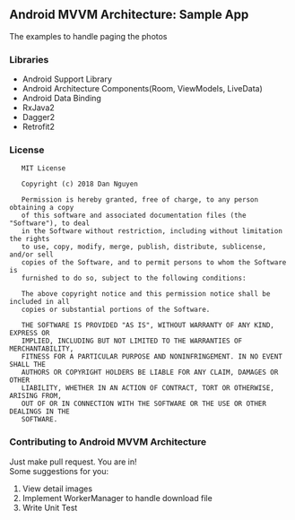## Android MVVM Architecture: Sample App

The examples to handle paging the photos

### Libraries
- Android Support Library
- Android Architecture Components(Room, ViewModels, LiveData)
- Android Data Binding
- RxJava2
- Dagger2
- Retrofit2

### License
```
   MIT License
   
   Copyright (c) 2018 Dan Nguyen
   
   Permission is hereby granted, free of charge, to any person obtaining a copy
   of this software and associated documentation files (the "Software"), to deal
   in the Software without restriction, including without limitation the rights
   to use, copy, modify, merge, publish, distribute, sublicense, and/or sell
   copies of the Software, and to permit persons to whom the Software is
   furnished to do so, subject to the following conditions:
   
   The above copyright notice and this permission notice shall be included in all
   copies or substantial portions of the Software.
   
   THE SOFTWARE IS PROVIDED "AS IS", WITHOUT WARRANTY OF ANY KIND, EXPRESS OR
   IMPLIED, INCLUDING BUT NOT LIMITED TO THE WARRANTIES OF MERCHANTABILITY,
   FITNESS FOR A PARTICULAR PURPOSE AND NONINFRINGEMENT. IN NO EVENT SHALL THE
   AUTHORS OR COPYRIGHT HOLDERS BE LIABLE FOR ANY CLAIM, DAMAGES OR OTHER
   LIABILITY, WHETHER IN AN ACTION OF CONTRACT, TORT OR OTHERWISE, ARISING FROM,
   OUT OF OR IN CONNECTION WITH THE SOFTWARE OR THE USE OR OTHER DEALINGS IN THE
   SOFTWARE.

```

### Contributing to Android MVVM Architecture
Just make pull request. You are in!<br />
Some suggestions for you:
1. View detail images
2. Implement WorkerManager to handle download file
3. Write Unit Test